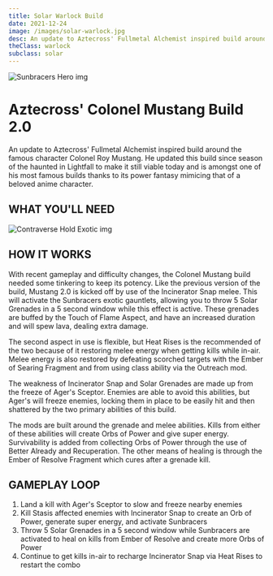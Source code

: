 ```yaml
---
title: Solar Warlock Build
date: 2021-12-24
image: /images/solar-warlock.jpg
desc: An update to Aztecross' Fullmetal Alchemist inspired build around the Colonel Mustang Fantasy.
theClass: warlock
subclass: solar
---
```


![Sunbracers Hero img](/images/sunbracers.jpg "Sunbracers D2")

# Aztecross' Colonel Mustang Build 2.0

An update to Aztecross' Fullmetal Alchemist inspired build around the famous character Colonel Roy Mustang. He updated this build since season of the haunted in Lightfall to make it still viable today and is amongst one of his most famous builds thanks to its power fantasy mimicing that of a beloved anime character.

## WHAT YOU'LL NEED

![Contraverse Hold Exotic img](/images/solar-warlock-build.png "Contraverse Hold D2")

## HOW IT WORKS

With recent gameplay and difficulty changes, the Colonel Mustang build needed some tinkering to keep its potency. Like the previous version of the build, Mustang 2.0 is kicked off by use of the Incinerator Snap melee. This will activate the Sunbracers exotic gauntlets, allowing you to throw 5 Solar Grenades in a 5 second window while this effect is active. These grenades are buffed by the Touch of Flame Aspect, and have an increased duration and will spew lava, dealing extra damage.

The second aspect in use is flexible, but Heat Rises is the recommended of the two because of it restoring melee energy when getting kills while in-air. Melee energy is also restored by defeating scorched targets with the Ember of Searing Fragment and from using class ability via the Outreach mod.

The weakness of Incinerator Snap and Solar Grenades are made up from the freeze of Ager's Sceptor. Enemies are able to avoid this abilities, but Ager's will freeze enemies, locking them in place to be easily hit and then shattered by the two primary abilities of this build.

The mods are built around the grenade and melee abilities. Kills from either of these abilities will create Orbs of Power and give super energy. Survivability is added from collecting Orbs of Power through the use of Better Already and Recuperation. The other means of healing is through the Ember of Resolve Fragment which cures after a grenade kill.

## GAMEPLAY LOOP

1. Land a kill with Ager's Sceptor to slow and freeze nearby enemies
2. Kill Stasis affected enemies with Incinerator Snap to create an Orb of Power, generate super energy, and activate Sunbracers
3. Throw 5 Solar Grenades in a 5 second window while Sunbracers are activated to heal on kills from Ember of Resolve and create more Orbs of Power
4. Continue to get kills in-air to recharge Incinerator Snap via Heat Rises to restart the combo
